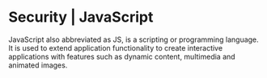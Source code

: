 # Security | JavaScript

JavaScript also abbreviated as JS, is a scripting or programming language. It is used to extend application functionality to create interactive applications with features such as
dynamic content, multimedia and animated images.
<br>

